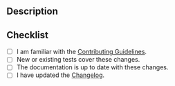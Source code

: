 ## Description
<!-- Provide a standalone description of changes in this PR. -->
<!-- Reference any issues closed by this PR with "closes #1234". -->

## Checklist
- [ ] I am familiar with the [Contributing Guidelines](https://github.com/nvidia-cosmos/cosmos-curate/CONTRIBUTING.md).
- [ ] New or existing tests cover these changes.
- [ ] The documentation is up to date with these changes.
- [ ] I have updated the [Changelog](https://github.com/nvidia-cosmos/cosmos-curate/CHANGELOG.md).
